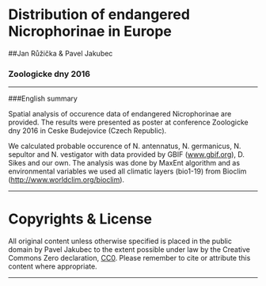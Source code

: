 # Distribution of endangered Nicrophorinae in Europe
##Jan Růžička & Pavel Jakubec
### Zoologicke dny 2016
-----------------------------------------------------------------------------------------------------------
###English summary

Spatial analysis of occurence data of endangered Nicrophorinae are provided. The results were presented as poster at conference Zoologicke dny 2016 in Ceske Budejovice (Czech Republic).

We calculated probable occurence of N. antennatus, N. germanicus, N. sepultor and N. vestigator with data provided by GBIF (www.gbif.org), D. Sikes and our own. The analysis was done by MaxEnt algorithm and as environmental variables we used all climatic layers (bio1-19) from Bioclim (http://www.worldclim.org/bioclim).

-----------------------------------------------------------------------------------------------------------

Copyrights & License
====================

All original content unless otherwise specified is placed
in the public domain by Pavel Jakubec to the extent
possible under law by the Creative Commons Zero declaration,
[CC0](http://creativecommons.org/publicdomain/zero/1.0/).  Please remember
to cite or attribute this content where appropriate.

---------------------------------------------------------------------------------------------------------------
